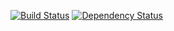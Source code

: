 [![Build Status](https://travis-ci.org/bitsybits/web-pages.svg?branch=master)](https://travis-ci.org/bitsybits/web-pages) [![Dependency Status](https://gemnasium.com/badges/github.com/bitsybits/web-pages.svg)](https://gemnasium.com/github.com/bitsybits/web-pages)
